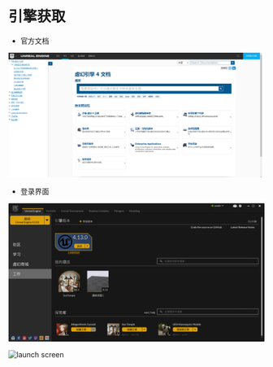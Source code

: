# 引擎获取

- 官方文档

![UEdocs](Image/UEdocs.PNG)

- 登录界面

![launch screen](Image/launch_screen.PNG)

  ![launch screen](Image/测试.png)







